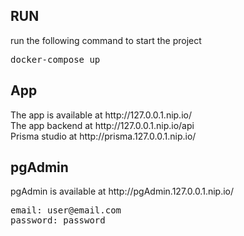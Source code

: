 <h2>RUN</h2>
run the following command to start the project
<pre>
docker-compose up
</pre>
<h2>App</h2>
The app is available at <a>http://127.0.0.1.nip.io/</a></br>
The app backend at <a>http://127.0.0.1.nip.io/api</a></br>
Prisma studio at <a>http://prisma.127.0.0.1.nip.io/</a></br>
<h2>pgAdmin</h2>
pgAdmin is available at <a>http://pgAdmin.127.0.0.1.nip.io/</a>
<pre>
email: user@email.com
password: password
</pre>

